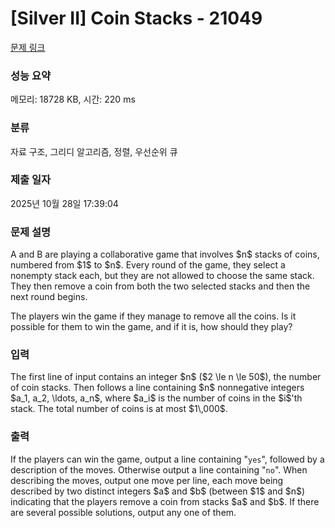 # [Silver II] Coin Stacks - 21049 

[문제 링크](https://www.acmicpc.net/problem/21049) 

### 성능 요약

메모리: 18728 KB, 시간: 220 ms

### 분류

자료 구조, 그리디 알고리즘, 정렬, 우선순위 큐

### 제출 일자

2025년 10월 28일 17:39:04

### 문제 설명

<p>A and B are playing a collaborative game that involves $n$ stacks of coins, numbered from $1$ to $n$. Every round of the game, they select a nonempty stack each, but they are not allowed to choose the same stack. They then remove a coin from both the two selected stacks and then the next round begins.</p>

<p>The players win the game if they manage to remove all the coins. Is it possible for them to win the game, and if it is, how should they play?</p>

### 입력 

 <p>The first line of input contains an integer $n$ ($2 \le n \le 50$), the number of coin stacks. Then follows a line containing $n$ nonnegative integers $a_1, a_2, \ldots, a_n$, where $a_i$ is the number of coins in the $i$'th stack. The total number of coins is at most $1\,000$.</p>

### 출력 

 <p>If the players can win the game, output a line containing "<code>yes</code>", followed by a description of the moves.  Otherwise output a line containing "<code>no</code>".  When describing the moves, output one move per line, each move being described by two distinct integers $a$ and $b$ (between $1$ and $n$) indicating that the players remove a coin from stacks $a$ and $b$.  If there are several possible solutions, output any one of them.</p>

